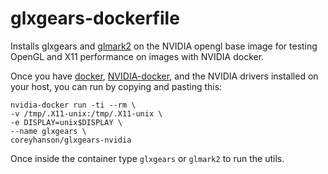 # glxgears-dockerfile
Installs glxgears and [glmark2](https://github.com/glmark2/glmark2) on the NVIDIA opengl base image for testing OpenGL and X11 performance on images with NVIDIA docker.

Once you have [docker](https://github.com/docker/docker-ce), [NVIDIA-docker](https://github.com/NVIDIA/nvidia-docker), and the NVIDIA drivers installed on your host, you can run by copying and pasting this:

`nvidia-docker run -ti --rm \`<br>
`-v /tmp/.X11-unix:/tmp/.X11-unix \`<br>
`-e DISPLAY=unix$DISPLAY \`<br>
`--name glxgears \`<br>
`coreyhanson/glxgears-nvidia`

Once inside the container type `glxgears` or `glmark2` to run the utils.
